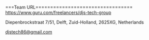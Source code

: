 
===Team URL=================================
https://www.guru.com/freelancers/djs-tech-group



Diepenbrockstraat 7/51, Delft, Zuid-Holland, 2625XG, Netherlands

djstech86@gmail.com